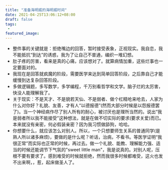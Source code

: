 ```yaml
---
title: "准备海明威的海明威时间"
date: 2021-04-25T13:06:12+08:00
draft: false
tags:
 - 
featured_image:
---
```

- 整件事的关键就是：拒绝嘴边的回答，暂时接受表象，正视现实。我自恋，我不能抵抗“到达”的诱惑，我为了让自己不普通，编织一堆幻想。
- 肚子疼的厉害，看来是真的心痛，应该想对了。就算病情加重，这些烂事也一定要面对的。
- 我现在是回答就疯魔的阶段，需要医学来达到简单回答阶段，之后靠自己才能缓慢到达复杂回答阶段。
- 多做逻辑题，多写数学，多学编程，千万别看哲学和文学。脑子烂的太厉害，快没人能理解我了。
- 关于现实：不是天才、不是貌若天仙、不是弱者、做个杠精呛来呛去，人家为什么对你好？礼貌、友善，才有人“以德报德”(然而大部分时候是以怨报德罢了)。当一个神经病作尽了别人所有的耐心，被讨厌也是理所当然的。说出“我是弱者所以我不能接受”这种想法，就是在做不切实际的要求(要求关爱)而已。本来就没有亲密，何必假装亲密？因为我习惯做舔狗，哈哈。
- 你想要什么，就应该怎么对别人。所以，一个只想要师生关系的普通同学(是熟人所以诸多麻烦)，要做的是什么呢？听话，治病，不看书。等医学证明“我很正常”而实际也正常的时候，再过去。做一个礼貌、能教、理解能力强、适当的时候还能调节下气氛的"sweet little man"，我是说真的。对别人呢，压根不要有要求了。感到难受的时候就拒绝，然而我很多时候都难受，这火也发不出来啊，，惹，起床做圣人了。